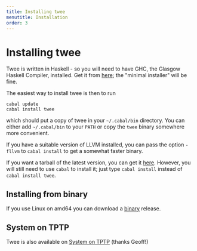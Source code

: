 ```yaml
---
title: Installing twee
menutitle: Installation
order: 3
---
```


# Installing twee

Twee is written in Haskell - so you will need to have GHC, the Glasgow
Haskell Compiler, installed. Get it from
[here](https://www.haskell.org/downloads); the "minimal installer"
will be fine.

The easiest way to install twee is then to run

    cabal update
    cabal install twee

which should put a copy of twee in your `~/.cabal/bin` directory.
You can either add `~/.cabal/bin` to your `PATH` or copy the `twee`
binary somewhere more convenient.

If you have a suitable version of LLVM installed, you can pass the
option `-fllvm` to `cabal install` to get a somewhat faster binary.

If you want a tarball of the latest version, you can get it
[here](https://github.com/nick8325/twee/archive/twee-2.0.tar.gz).
However, you will still need to use `cabal` to install it; just type
`cabal install` instead of `cabal install twee`.

## Installing from binary

If you use Linux on amd64 you can download a
<a href="https://github.com/nick8325/twee/releases/download/twee-2.0/twee-2.0-linux-amd64">binary</a> release.

## System on TPTP

Twee is also available on
[System on TPTP](http://www.cs.miami.edu/~tptp/cgi-bin/SystemOnTPTP)
(thanks Geoff!)
